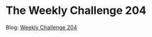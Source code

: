 # The Weekly Challenge 204

Blog: [Weekly Challenge 204](https://dev.to/simongreennet/weekly-challenge-204-256e)
